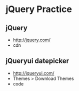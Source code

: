 # jQuery Practice

## jQuery
- http://jquery.com/
- cdn
  <script src="http://code.jquery.com/jquery-1.11.3.min.js"></script>

## jQueryui datepicker
- http://jqueryui.com/
 - Themes > Download Themes
- code
  <link rel="stylesheet" href="jquery-ui-1.11.4.custom/jquery-ui.css" type="text/css" />
  <script src="jquery-ui-1.11.4.custom/jquery-ui.js"></script>
  <script>
    $("#cal1").datepicker({
      dateFormat: 'yy-mm-dd'
    });
  </script>
